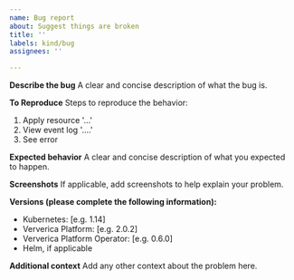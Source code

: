 ```yaml
---
name: Bug report
about: Suggest things are broken
title: ''
labels: kind/bug
assignees: ''

---
```


**Describe the bug**
A clear and concise description of what the bug is.

**To Reproduce**
Steps to reproduce the behavior:
1. Apply resource '...'
2. View event log '....'
3. See error

**Expected behavior**
A clear and concise description of what you expected to happen.

**Screenshots**
If applicable, add screenshots to help explain your problem.

**Versions (please complete the following information):**
 - Kubernetes: [e.g. 1.14]
 - Ververica Platform: [e.g. 2.0.2]
 - Ververica Platform Operator: [e.g. 0.6.0]
 - Helm, if applicable

**Additional context**
Add any other context about the problem here.
